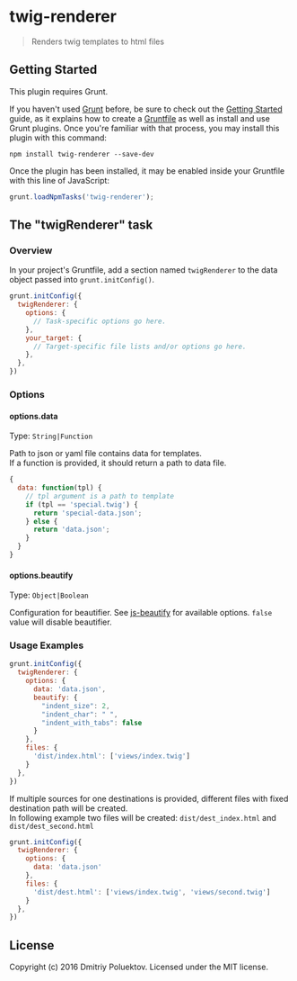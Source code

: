 # twig-renderer

> Renders twig templates to html files

## Getting Started
This plugin requires Grunt.

If you haven't used [Grunt](http://gruntjs.com/) before, be sure to check out the [Getting Started](http://gruntjs.com/getting-started) guide, as it explains how to create a [Gruntfile](http://gruntjs.com/sample-gruntfile) as well as install and use Grunt plugins. Once you're familiar with that process, you may install this plugin with this command:

```shell
npm install twig-renderer --save-dev
```

Once the plugin has been installed, it may be enabled inside your Gruntfile with this line of JavaScript:

```js
grunt.loadNpmTasks('twig-renderer');
```

## The "twigRenderer" task

### Overview
In your project's Gruntfile, add a section named `twigRenderer` to the data object passed into `grunt.initConfig()`.

```js
grunt.initConfig({
  twigRenderer: {
    options: {
      // Task-specific options go here.
    },
    your_target: {
      // Target-specific file lists and/or options go here.
    },
  },
})
```

### Options

#### options.data
Type: `String|Function`

Path to json or yaml file contains data for templates.  
If a function is provided, it should return a path to data file.
```js
{
  data: function(tpl) {
    // tpl argument is a path to template
    if (tpl == 'special.twig') {
      return 'special-data.json';
    } else {
      return 'data.json';
    }
  }
}
```

#### options.beautify
Type: `Object|Boolean`

Configuration for beautifier. See [js-beautify](https://github.com/beautify-web/js-beautify) for available options.
`false` value will disable beautifier.

### Usage Examples
```js
grunt.initConfig({
  twigRenderer: {
    options: {
      data: 'data.json',
      beautify: {
        "indent_size": 2,
        "indent_char": " ",
        "indent_with_tabs": false
      }
    },
    files: {
      'dist/index.html': ['views/index.twig']
    }
  },
})
```
  
If multiple sources for one destinations is provided, different files with fixed destination path will be created.  
In following example two files will be created: `dist/dest_index.html` and `dist/dest_second.html`
```js
grunt.initConfig({
  twigRenderer: {
    options: {
      data: 'data.json'
    },
    files: {
      'dist/dest.html': ['views/index.twig', 'views/second.twig']
    }
  },
})
```

## License
Copyright (c) 2016 Dmitriy Poluektov. Licensed under the MIT license.
